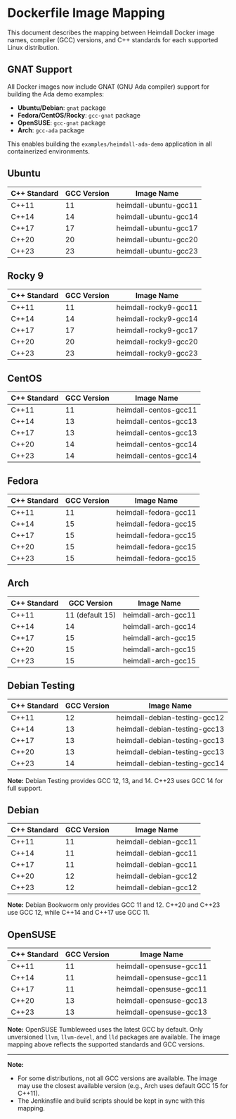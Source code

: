 # Dockerfile Image Mapping

This document describes the mapping between Heimdall Docker image names, compiler (GCC) versions, and C++ standards for each supported Linux distribution.

## GNAT Support

All Docker images now include GNAT (GNU Ada compiler) support for building the Ada demo examples:

- **Ubuntu/Debian**: `gnat` package
- **Fedora/CentOS/Rocky**: `gcc-gnat` package  
- **OpenSUSE**: `gcc-gnat` package
- **Arch**: `gcc-ada` package

This enables building the `examples/heimdall-ada-demo` application in all containerized environments.

## Ubuntu
| C++ Standard | GCC Version | Image Name                |
|--------------|-------------|---------------------------|
| C++11        | 11          | heimdall-ubuntu-gcc11     |
| C++14        | 14          | heimdall-ubuntu-gcc14     |
| C++17        | 17          | heimdall-ubuntu-gcc17     |
| C++20        | 20          | heimdall-ubuntu-gcc20     |
| C++23        | 23          | heimdall-ubuntu-gcc23     |

## Rocky 9
| C++ Standard | GCC Version | Image Name                |
|--------------|-------------|---------------------------|
| C++11        | 11          | heimdall-rocky9-gcc11     |
| C++14        | 14          | heimdall-rocky9-gcc14     |
| C++17        | 17          | heimdall-rocky9-gcc17     |
| C++20        | 20          | heimdall-rocky9-gcc20     |
| C++23        | 23          | heimdall-rocky9-gcc23     |

## CentOS
| C++ Standard | GCC Version | Image Name                |
|--------------|-------------|---------------------------|
| C++11        | 11          | heimdall-centos-gcc11     |
| C++14        | 13          | heimdall-centos-gcc13     |
| C++17        | 13          | heimdall-centos-gcc13     |
| C++20        | 14          | heimdall-centos-gcc14     |
| C++23        | 14          | heimdall-centos-gcc14     |

## Fedora
| C++ Standard | GCC Version | Image Name                |
|--------------|-------------|---------------------------|
| C++11        | 11          | heimdall-fedora-gcc11     |
| C++14        | 15          | heimdall-fedora-gcc15     |
| C++17        | 15          | heimdall-fedora-gcc15     |
| C++20        | 15          | heimdall-fedora-gcc15     |
| C++23        | 15          | heimdall-fedora-gcc15     |

## Arch
| C++ Standard | GCC Version | Image Name                |
|--------------|-------------|---------------------------|
| C++11        | 11 (default 15) | heimdall-arch-gcc11  |
| C++14        | 14          | heimdall-arch-gcc14       |
| C++17        | 15          | heimdall-arch-gcc15       |
| C++20        | 15          | heimdall-arch-gcc15       |
| C++23        | 15          | heimdall-arch-gcc15       |

## Debian Testing
| C++ Standard | GCC Version | Image Name                        |
|--------------|-------------|-----------------------------------|
| C++11        | 12          | heimdall-debian-testing-gcc12     |
| C++14        | 13          | heimdall-debian-testing-gcc13     |
| C++17        | 13          | heimdall-debian-testing-gcc13     |
| C++20        | 13          | heimdall-debian-testing-gcc13     |
| C++23        | 14          | heimdall-debian-testing-gcc14     |

**Note:** Debian Testing provides GCC 12, 13, and 14. C++23 uses GCC 14 for full support.

## Debian
| C++ Standard | GCC Version | Image Name                |
|--------------|-------------|---------------------------|
| C++11        | 11          | heimdall-debian-gcc11     |
| C++14        | 11          | heimdall-debian-gcc11     |
| C++17        | 11          | heimdall-debian-gcc11     |
| C++20        | 12          | heimdall-debian-gcc12     |
| C++23        | 12          | heimdall-debian-gcc12     |

**Note:** Debian Bookworm only provides GCC 11 and 12. C++20 and C++23 use GCC 12, while C++14 and C++17 use GCC 11.

## OpenSUSE
| C++ Standard | GCC Version | Image Name                |
|--------------|-------------|---------------------------|
| C++11        | 11          | heimdall-opensuse-gcc11   |
| C++14        | 11          | heimdall-opensuse-gcc11   |
| C++17        | 11          | heimdall-opensuse-gcc11   |
| C++20        | 13          | heimdall-opensuse-gcc13   |
| C++23        | 13          | heimdall-opensuse-gcc13   |

**Note:** OpenSUSE Tumbleweed uses the latest GCC by default. Only unversioned `llvm`, `llvm-devel`, and `lld` packages are available. The image mapping above reflects the supported standards and GCC versions.

---

**Note:**
- For some distributions, not all GCC versions are available. The image may use the closest available version (e.g., Arch uses default GCC 15 for C++11).
- The Jenkinsfile and build scripts should be kept in sync with this mapping. 
